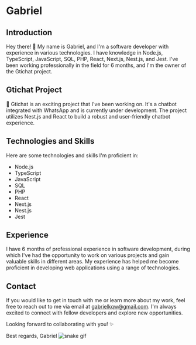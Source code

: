 # Gabriel

## Introduction
Hey there! 👋 My name is Gabriel, and I'm a software developer with experience in various technologies. I have knowledge in Node.js, TypeScript, JavaScript, SQL, PHP, React, Next.js, Nest.js, and Jest. I've been working professionally in the field for 6 months, and I'm the owner of the Gtichat project.

## Gtichat Project
🤖 Gtichat is an exciting project that I've been working on. It's a chatbot integrated with WhatsApp and is currently under development. The project utilizes Nest.js and React to build a robust and user-friendly chatbot experience.

## Technologies and Skills
Here are some technologies and skills I'm proficient in:

- Node.js
- TypeScript
- JavaScript
- SQL
- PHP
- React
- Next.js
- Nest.js
- Jest

## Experience
I have 6 months of professional experience in software development, during which I've had the opportunity to work on various projects and gain valuable skills in different areas. My experience has helped me become proficient in developing web applications using a range of technologies.

## Contact
If you would like to get in touch with me or learn more about my work, feel free to reach out to me via email at gabrielkqw@gmail.com. I'm always excited to connect with fellow developers and explore new opportunities.

Looking forward to collaborating with you! ✨

Best regards,
Gabriel
![snake gif](https://github.com/GabrielKqw/GabrielKqw/blob/output/github-contribution-grid-snake.svg)
